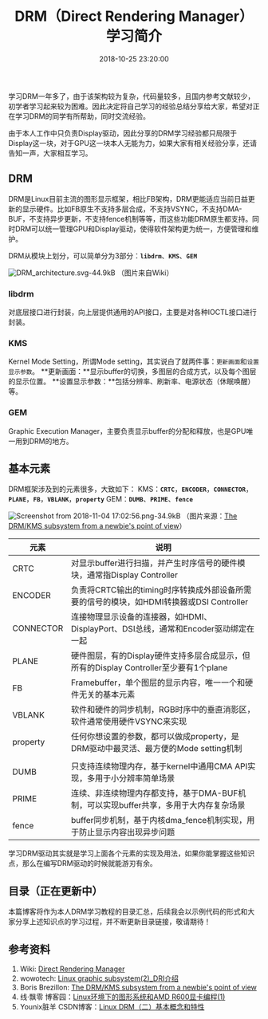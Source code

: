 ﻿---
title:  "DRM（Direct Rendering Manager）学习简介"
date:   2018-10-25 23:20:00
categories: text
---

学习DRM一年多了，由于该架构较为复杂，代码量较多，且国内参考文献较少，初学者学习起来较为困难。因此决定将自己学习的经验总结分享给大家，希望对正在学习DRM的同学有所帮助，同时交流经验。

由于本人工作中只负责Display驱动，因此分享的DRM学习经验都只局限于Display这一块，对于GPU这一块本人无能为力，如果大家有相关经验分享，还请告知一声，大家相互学习。


## DRM

DRM是Linux目前主流的图形显示框架，相比FB架构，DRM更能适应当前日益更新的显示硬件。比如FB原生不支持多层合成，不支持VSYNC，不支持DMA-BUF，不支持异步更新，不支持fence机制等等，而这些功能DRM原生都支持。同时DRM可以统一管理GPU和Display驱动，使得软件架构更为统一，方便管理和维护。

DRM从模块上划分，可以简单分为3部分：**`libdrm`**、**`KMS`**、**`GEM`**

![DRM_architecture.svg-44.9kB][1]
（图片来自Wiki）

### libdrm
对底层接口进行封装，向上层提供通用的API接口，主要是对各种IOCTL接口进行封装。

### KMS
Kernel Mode Setting，所谓Mode setting，其实说白了就两件事：`更新画面`和`设置显示参数`。
**更新画面：**显示buffer的切换，多图层的合成方式，以及每个图层的显示位置。
**设置显示参数：**包括分辨率、刷新率、电源状态（休眠唤醒）等。

### GEM
Graphic Execution Manager，主要负责显示buffer的分配和释放，也是GPU唯一用到DRM的地方。



## 基本元素

DRM框架涉及到的元素很多，大致如下：
KMS：**`CRTC`**，**`ENCODER`**，**`CONNECTOR`**，**`PLANE`**，**`FB`**，**`VBLANK`**，**`property`**
GEM：**`DUMB`**、**`PRIME`**、**`fence`**

![Screenshot from 2018-11-04 17:02:56.png-34.9kB][2]
（图片来源：[The DRM/KMS subsystem from a newbie's point of view][3]）

| 元素 | 说明|
|--- |--- |
| CRTC | 对显示buffer进行扫描，并产生时序信号的硬件模块，通常指Display Controller |
| ENCODER | 负责将CRTC输出的timing时序转换成外部设备所需要的信号的模块，如HDMI转换器或DSI Controller |
| CONNECTOR | 连接物理显示设备的连接器，如HDMI、DisplayPort、DSI总线，通常和Encoder驱动绑定在一起 |
| PLANE | 硬件图层，有的Display硬件支持多层合成显示，但所有的Display Controller至少要有1个plane |
| FB | Framebuffer，单个图层的显示内容，唯一一个和硬件无关的基本元素 |
| VBLANK | 软件和硬件的同步机制，RGB时序中的垂直消影区，软件通常使用硬件VSYNC来实现 |
| property | 任何你想设置的参数，都可以做成property，是DRM驱动中最灵活、最方便的Mode setting机制 |
| | |
| DUMB | 只支持连续物理内存，基于kernel中通用CMA API实现，多用于小分辨率简单场景 |
| PRIME | 连续、非连续物理内存都支持，基于DMA-BUF机制，可以实现buffer共享，多用于大内存复杂场景 |
| fence | buffer同步机制，基于内核dma_fence机制实现，用于防止显示内容出现异步问题 |

学习DRM驱动其实就是学习上面各个元素的实现及用法，如果你能掌握这些知识点，那么在编写DRM驱动的时候就能游刃有余。

## 目录（正在更新中）
本篇博客将作为本人DRM学习教程的目录汇总，后续我会以示例代码的形式和大家分享上述知识点的学习过程，并不断更新目录链接，敬请期待！

## 参考资料
1. Wiki: [Direct Rendering Manager][4]
2. wowotech: [Linux graphic subsystem(2)_DRI介绍][5]
3. Boris Brezillon: [The DRM/KMS subsystem from a newbie's point of view][3]
4. 线·飘零 博客园：[Linux环境下的图形系统和AMD R600显卡编程(1)][7]
4. Younix脏羊 CSDN博客：[Linux DRM（二）基本概念和特性][6]


  [1]: http://static.zybuluo.com/hexiaolong2008/7z1ub87kcam4zobz93shg56y/DRM_architecture.svg
  [2]: http://static.zybuluo.com/hexiaolong2008/b5ipgkkxjw3szofaq81grjt4/Screenshot%20from%202018-11-04%2017:02:56.png
  [3]: https://events.static.linuxfound.org/sites/events/files/slides/brezillon-drm-kms.pdf
  [4]: https://en.wikipedia.org/wiki/Direct_Rendering_Manager
  [5]: http://www.wowotech.net/linux_kenrel/dri_overview.html
  [6]: https://blog.csdn.net/dearsq/article/details/78394388
  [7]: https://www.cnblogs.com/shoemaker/p/linux_graphics01.html